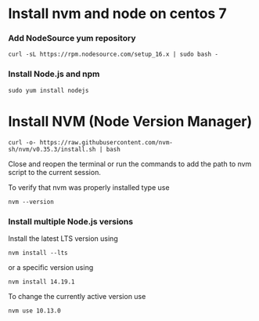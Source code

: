 
# Install nvm and node on centos 7

### Add NodeSource yum repository

	curl -sL https://rpm.nodesource.com/setup_16.x | sudo bash -
	
### Install Node.js and npm

	sudo yum install nodejs
	
# Install NVM (Node Version Manager)

	curl -o- https://raw.githubusercontent.com/nvm-sh/nvm/v0.35.3/install.sh | bash

Close and reopen the terminal or run the commands to add the path to nvm script to the current session.

To verify that nvm was properly installed type use

	nvm --version

### Install multiple Node.js versions

Install the latest LTS version using

	nvm install --lts
	
or a specific version using

	nvm install 14.19.1
	
To change the currently active version use 

	nvm use 10.13.0
